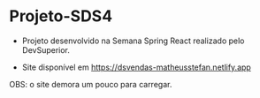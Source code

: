 # Projeto-SDS4

- Projeto desenvolvido na Semana Spring React realizado pelo DevSuperior.

- Site disponível em https://dsvendas-matheusstefan.netlify.app

OBS: o site demora um pouco para carregar.
